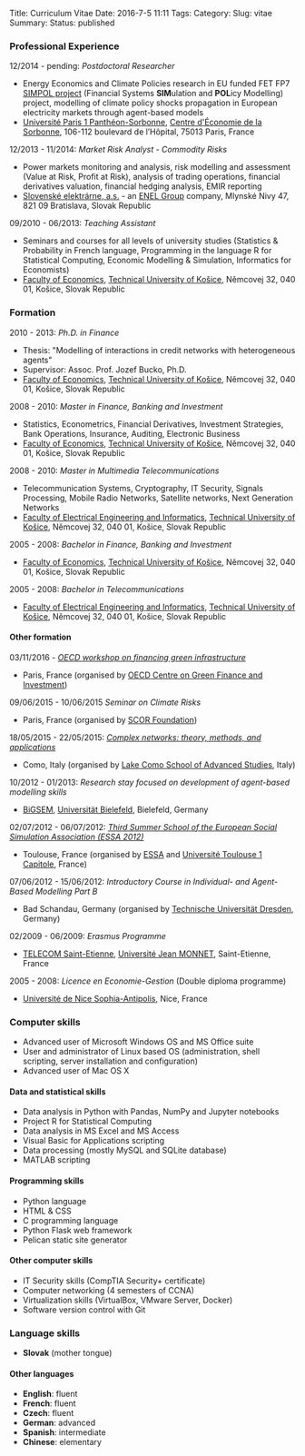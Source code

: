 Title: Curriculum Vitae
Date: 2016-7-5 11:11
Tags:
Category:
Slug: vitae
Summary:
Status: published

### Professional Experience
12/2014 - pending: *Postdoctoral Researcher*

- Energy Economics and Climate Policies research in EU funded FET FP7 [SIMPOL project](http://www.simpolproject.eu/) (Financial Systems **SIM**ulation and **POL**icy Modelling) project, modelling of climate policy shocks propagation in European electricity markets through agent-based models
- [Université Paris 1 Panthéon-Sorbonne](http://www.univ-paris1.fr/), [Centre d'Économie de la Sorbonne](http://centredeconomiesorbonne.univ-paris1.fr), 106-112 boulevard de l’Hôpital, 75013 Paris, France

12/2013 - 11/2014: *Market Risk Analyst - Commodity Risks*

- Power markets monitoring and analysis, risk modelling and assessment (Value at Risk, Profit at Risk), analysis of trading operations, financial derivatives valuation, financial hedging analysis, EMIR reporting
- [Slovenské elektrárne, a.s.](https://www.seas.sk/) - an [ENEL Group](https://www.enel.com) company, Mlynské Nivy 47, 821 09 Bratislava, Slovak Republic

09/2010 - 06/2013: *Teaching Assistant*

- Seminars and courses for all levels of university studies (Statistics & Probability in French language, Programming in the language R for Statistical Computing, Economic Modelling & Simulation, Informatics for Economists)
- [Faculty of Economics](http://www.ekf.tuke.sk/), [Technical University of Košice](http://www.tuke.sk/), Němcovej 32, 040 01, Košice, Slovak Republic

### Formation
2010 - 2013: *Ph.D. in Finance*

- Thesis: "Modelling of interactions in credit networks with heterogeneous agents"
- Supervisor: Assoc. Prof. Jozef Bucko, Ph.D.
- [Faculty of Economics](http://www.ekf.tuke.sk/), [Technical University of Košice](http://www.tuke.sk/), Němcovej 32, 040 01, Košice, Slovak Republic

2008 - 2010: *Master in Finance, Banking and Investment*

- Statistics, Econometrics, Financial Derivatives, Investment Strategies, Bank Operations, Insurance, Auditing, Electronic Business
- [Faculty of Economics](http://www.ekf.tuke.sk/), [Technical University of Košice](http://www.tuke.sk/), Němcovej 32, 040 01, Košice, Slovak Republic

2008 - 2010: *Master in Multimedia Telecommunications*

- Telecommunication Systems, Cryptography, IT Security, Signals Processing, Mobile Radio Networks, Satellite networks, Next Generation Networks
- [Faculty of Electrical Engineering and Informatics](http://www.fei.tuke.sk/), [Technical University of Košice](http://www.tuke.sk/), Němcovej 32, 040 01, Košice, Slovak Republic

2005 - 2008: *Bachelor in Finance, Banking and Investment*

- [Faculty of Economics](http://www.ekf.tuke.sk/), [Technical University of Košice](http://www.tuke.sk/), Němcovej 32, 040 01, Košice, Slovak Republic

2005 - 2008: *Bachelor in Telecommunications*

- [Faculty of Electrical Engineering and Informatics](http://www.fei.tuke.sk/), [Technical University of Košice](http://www.tuke.sk/), Němcovej 32, 040 01, Košice, Slovak Republic

#### Other formation
03/11/2016 - *[OECD workshop on financing green infrastructure](http://www.oecd.org/cgfi/workshop-financing-green-infrastructure.htm)*

- Paris, France (organised by [OECD Centre on Green Finance and Investment](http://www.oecd.org/cgfi/))

09/06/2015 - 10/06/2015 *Seminar on Climate Risks*

- Paris, France (organised by [SCOR Foundation](https://www.scor.com/en/91-scor-foundation/scor-foundation.html))

18/05/2015 - 22/05/2015: *[Complex networks: theory, methods, and applications](http://ntma.lakecomoschool.org/)*

- Como, Italy (organised by [Lake Como School of Advanced Studies](http://lakecomoschool.org/), Italy)

10/2012 - 01/2013: *Research stay focused on development of agent-based modelling skills*

- [BiGSEM](http://www.bigsem.de/), [Universität Bielefeld](https://www.uni-bielefeld.de/), Bielefeld, Germany

02/07/2012 - 06/07/2012: *[Third Summer School of the European Social Simulation Association (ESSA 2012)](http://www.essa.eu.org/event/third-essa-summer-school-in-social-simulation-2012/)*

- Toulouse, France (organised by [ESSA](http://www.essa.eu.org/) and [Université Toulouse 1 Capitole](http://www.ut-capitole.fr/), France)

07/06/2012 - 15/06/2012: *Introductory Course in Individual- and Agent-Based Modelling Part B*

- Bad Schandau, Germany (organised by [Technische Universität Dresden](https://tu-dresden.de/), Germany)

02/2009 - 06/2009: *Erasmus Programme*

- [TELECOM Saint-Etienne](https://www.telecom-st-etienne.fr/), [Université Jean MONNET](https://www.univ-st-etienne.fr/), Saint-Etienne, France

2005 - 2008: *Licence en Economie-Gestion* (Double diploma programme)

- [Université de Nice Sophia-Antipolis](http://unice.fr/en), Nice, France

### Computer skills
- Advanced user of Microsoft Windows OS and MS Office suite
- User and administrator of Linux based OS (administration, shell scripting, server installation and configuration)
- Advanced user of Mac OS X

#### Data and statistical skills
- Data analysis in Python with Pandas, NumPy and Jupyter notebooks
- Project R for Statistical Computing
- Data analysis in MS Excel and MS Access
- Visual Basic for Applications scripting
- Data processing (mostly MySQL and SQLite database)
- MATLAB scripting

#### Programming skills
- Python language
- HTML &amp; CSS
- C programming language
- Python Flask web framework
- Pelican static site generator

#### Other computer skills
- IT Security skills (CompTIA Security+ certificate)
- Computer networking (4 semesters of CCNA)
- Virtualization skills (VirtualBox, VMware Server, Docker)
- Software version control with Git

### Language skills

- **Slovak** (mother tongue)

#### Other languages
- **English**: fluent
- **French**: fluent
- **Czech**: fluent
- **German**: advanced
- **Spanish**: intermediate
- **Chinese**: elementary
